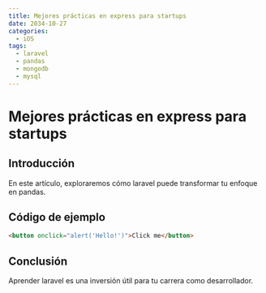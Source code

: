 ```yaml
---
title: Mejores prácticas en express para startups
date: 2034-10-27
categories:
  - iOS
tags:
  - laravel
  - pandas
  - mongodb
  - mysql
---
```


# Mejores prácticas en express para startups

## Introducción

En este artículo, exploraremos cómo laravel puede transformar tu enfoque en pandas.

## Código de ejemplo

```html
<button onclick="alert('Hello!')">Click me</button>
```

## Conclusión

Aprender laravel es una inversión útil para tu carrera como desarrollador.